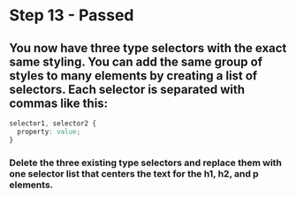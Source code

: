 # Step 13 - Passed
## You now have three type selectors with the exact same styling. You can add the same group of styles to many elements by creating a list of selectors. Each selector is separated with commas like this:
```css
selector1, selector2 {
  property: value;
}
```
### Delete the three existing type selectors and replace them with one selector list that centers the text for the h1, h2, and p elements.
